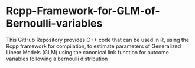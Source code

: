 # Rcpp-Framework-for-GLM-of-Bernoulli-variables
This GitHub Repository provides C++ code that can be used in R, using the Rcpp framework for compilation, to estimate parameters of Generalized Linear Models (GLM) using the canonical link function for outcome variables following a bernoulli distribution
